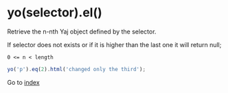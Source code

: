 # yo(selector).el()

Retrieve the n-nth Yaj object defined by the selector. 

If selector does not exists or if it is higher than the last one it will return null;

`0 <= n < length`

```javascript
yo('p').eq(2).html('changed only the third');
```

Go to [index](index.md)